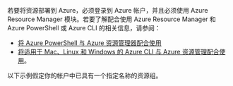 
若要将资源部署到 Azure，必须登录到 Azure 帐户，并且必须使用 Azure Resource Manager 模块。若要了解配合使用 Azure Resource Manager 和 Azure PowerShell 或 Azure CLI 的相关信息，请参阅：

- [将 Azure PowerShell 与 Azure 资源管理器配合使用](../articles/azure-resource-manager/powershell-azure-resource-manager.md)
- [将适用于 Mac、Linux 和 Windows 的 Azure CLI 与 Azure 资源管理配合使用](../articles/azure-resource-manager/xplat-cli-azure-resource-manager.md)。

以下示例假定你的帐户中已具有一个指定名称的资源组。

<!---HONumber=Mooncake_0919_2016-->